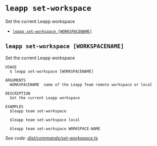 `leapp set-workspace`
=====================

Set the current Leapp workspace

* [`leapp set-workspace [WORKSPACENAME]`](#leapp-set-workspace-workspacename)

## `leapp set-workspace [WORKSPACENAME]`

Set the current Leapp workspace

```
USAGE
  $ leapp set-workspace [WORKSPACENAME]

ARGUMENTS
  WORKSPACENAME  name of the Leapp Team remote workspace or local

DESCRIPTION
  Set the current Leapp workspace

EXAMPLES
  $leapp team set-workspace

  $leapp team set-workspace local

  $leapp team set-workspace WORKSPACE-NAME
```

_See code: [dist/commands/set-workspace.ts](https://github.com/noovolari/leapp/blob/v0.1.50/dist/commands/set-workspace.ts)_
